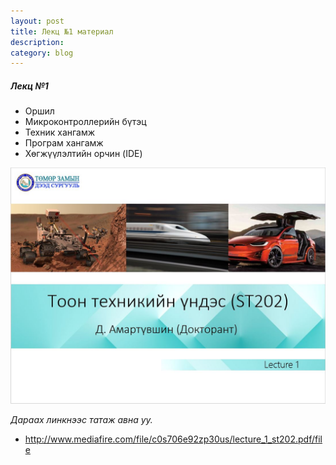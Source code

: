 ```yaml
---
layout: post
title: Лекц №1 материал
description:
category: blog
---
```


##### *Лeкц №1*

<ul>
    <li>Оршил</li>
    <li>Микроконтроллерийн бүтэц</li>
    <li>Техник хангамж</li>
    <li>Програм хангамж</li>
    <li>Хөгжүүлэлтийн орчин (IDE)</li>
</ul>

![lecture_st202_1](/images/lab1/lecture_st202_1.PNG)

 *Дараах линкнээс татаж авна уу.*

* http://www.mediafire.com/file/c0s706e92zp30us/lecture_1_st202.pdf/file
